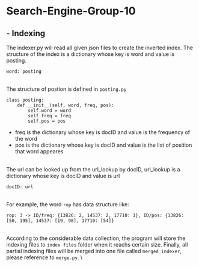 # Search-Engine-Group-10

## - Indexing

The indexer.py will read all given json files to create the inverted index.
The structure of the index is a dictionary whose key is word and value is posting.
```
word: posting
```
\
The structure of postion is defined in `posting.py`
```
class posting:
    def __init__(self, word, freq, pos):
        self.word = word
        self.freq = freq
        self.pos = pos
```
* freq is the dictionary whose key is docID and value is the frequency of the word
* pos is the dictionary whose key is docID and value is the list of position that word appeares

\
The url can be looked up from the url_lookup by docID, url_lookup is a dictionary whose key is docID and value is url
```
docID: url
```
\
For example, the word `rop` has data structure like:
```
rop: 3 -> ID/freq: {13826: 2, 14537: 2, 17710: 1}, ID/pos: {13826: [50, 195], 14537: [19, 98], 17710: [54]}
```

\
According to the considerable data collection, the program will store the indexing files to `index files` folder when it reachs certain size.
Finally, all partial indexing files will be merged into one file called `merged_indexer`, please reference to `merge.py`.
\

